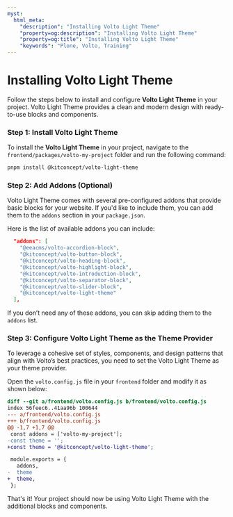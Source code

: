 ```yaml
---
myst:
  html_meta:
    "description": "Installing Volto Light Theme"
    "property=og:description": "Installing Volto Light Theme"
    "property=og:title": "Installing Volto Light Theme"
    "keywords": "Plone, Volto, Training"
---
```



# Installing Volto Light Theme

Follow the steps below to install and configure **Volto Light Theme** in your project. Volto Light Theme provides a clean and modern design with ready-to-use blocks and components.

### Step 1: Install Volto Light Theme

To install the **Volto Light Theme** in your project, navigate to the `frontend/packages/volto-my-project` folder and run the following command:

```bash
pnpm install @kitconcept/volto-light-theme
```

### Step 2: Add Addons (Optional)

Volto Light Theme comes with several pre-configured addons that provide basic blocks for your website. If you'd like to include them, you can add them to the `addons` section in your `package.json`.

Here is the list of available addons you can include:

```json
  "addons": [
    "@eeacms/volto-accordion-block",
    "@kitconcept/volto-button-block",
    "@kitconcept/volto-heading-block",
    "@kitconcept/volto-highlight-block",
    "@kitconcept/volto-introduction-block",
    "@kitconcept/volto-separator-block",
    "@kitconcept/volto-slider-block",
    "@kitconcept/volto-light-theme"
  ],
```

If you don’t need any of these addons, you can skip adding them to the `addons` list.

### Step 3: Configure Volto Light Theme as the Theme Provider

To leverage a cohesive set of styles, components, and design patterns that align with Volto’s best practices, you need to set the Volto Light Theme as your theme provider.

Open the `volto.config.js` file in your `frontend` folder and modify it as shown below:

```diff
diff --git a/frontend/volto.config.js b/frontend/volto.config.js
index 56feec6..41aa96b 100644
--- a/frontend/volto.config.js
+++ b/frontend/volto.config.js
@@ -1,7 +1,7 @@
 const addons = ['volto-my-project'];
-const theme = '';
+const theme = '@kitconcept/volto-light-theme';

 module.exports = {
   addons,
-  theme
+  theme,
 };
 ```


That's it! Your project should now be using Volto Light Theme with the additional blocks and components.
